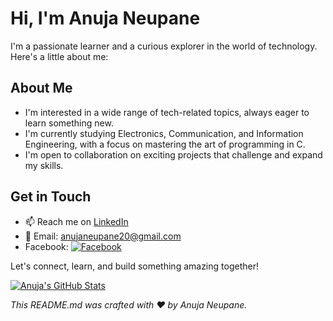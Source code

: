 # Hi, I'm Anuja Neupane 

I'm a passionate learner and a curious explorer in the world of technology. Here's a little about me:

## About Me

-  I'm interested in a wide range of tech-related topics, always eager to learn something new.
-  I'm currently studying Electronics, Communication, and Information Engineering, with a focus on mastering the art of programming in C.
-  I'm open to collaboration on exciting projects that challenge and expand my skills.

## Get in Touch

- 📫 Reach me on [LinkedIn](https://www.linkedin.com/in/anuja-neupane-600a8927b/)
- 📧 Email: anujaneupane20@gmail.com
- Facebook: [![Facebook](https://img.shields.io/badge/Facebook-1877f2?style=flat&logo=facebook&logoColor=white)](https://www.facebook.com/anuja.neupane.7792)


Let's connect, learn, and build something amazing together!

[![Anuja's GitHub Stats](https://github-readme-stats.vercel.app/api?username=Anuja19Neupane&show_icons=true&theme=radical)](https://github.com/Anuja19Neupane)

*This README.md was crafted with ❤️ by Anuja Neupane.*
